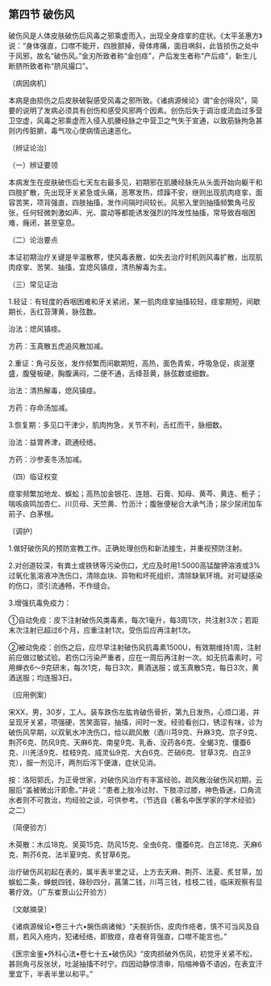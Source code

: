 ## 第四节 破伤风

破伤风是人体皮肤破伤后风毒之邪乘虚而入，出现全身痉挛的症状。《太平圣惠方》说：“身体强直，口噤不能开，四肢颤掉，骨体疼痛，面目㖞斜，此皆损伤之处中于风邪，故名“破伤风。”金刃所致者称“金创痉”，产后发生者称“产后痉”，新生儿断脐所致者称“脐风撮口”。

〔病因病机〕

本病是由损伤之后皮肤破裂感受风毒之邪所致。《诸病源候论》谓“金创得风”，简要的说明了发病必须具有创伤和感受风邪两个因素。创伤后失于调治或流血过多营卫空虚，风毒之邪乘虚而入侵入肌腠经脉之中营卫之气失于宣通，以致筋脉拘急甚则内传脏腑，毒气攻心使病情迅速恶化。

〔辨证论治〕

（一）辨证要领

本病发生在皮肤破伤后七天左右最多见，初期邪在肌腠经脉先从头面开始向躯干和四肢扩散，先出现牙关紧急或头痛，恶寒发热，烦躁不安，继则出现肌肉痉挛，面容苦笑，项背强直，四肢抽搐，发作间隔时间较长。风邪入里则抽搐频繁角弓反张，任何轻微刺激如声、光、震动等都能诱发强烈的阵发性抽搐，常导致吞咽困难，癃闭，甚至窒息。

（二）论治要点

本证初期治疗关键是辛温散寒，使风毒表散，如失去治疗时机则风毒扩散，出现肌肉痉挛、苦笑、抽搐，宜熄风镇痉，清热解毒为主。

（三）常见证治

1.轻证：有轻度的吞咽困难和牙关紧闭，某一肌肉痉挛抽搐较轻，痉挛期短，间歇期长，舌红苔薄黄，脉弦数。

治法：熄风镇痉。

方药：玉真散五虎追风散加减。

2.重证：角弓反张，发作频繁而间歇期短，高热，面色青紫，呼吸急促，痰涎壅盛，腹璧板硬，胸腹满闷，二便不通，舌绛苔黄，脉弦数或细数。

治法：清热解毒，熄风镇痉。

方药：存命汤加减。

3.恢复期：多见口干津少，肌肉拘急，关节不利，舌红而干，脉细数。

治法：益胃养津，疏通经络。

方药：沙参麦冬汤加减。

（四）临证权变

痉挛频繁加地龙、蜈蚣；高热加金银花、连翘、石膏、知母、黄芩、黄连、栀子；喘咳痰鸣加杏仁、川贝母、天竺黄、竹沥汁；腹胀便秘合大承气汤；尿少尿闭加车前子、白茅根。

〔调护〕

1.做好破伤风的预防宣教工作。正确处理创伤和新法接生，并重视预防注射。

2.对创道较深，有粪土或铁锈等污染伤口，尤应及时用1:5000高锰酸钾溶液或3%过氧化氢溶液冲洗伤口，清除血块、异物和坏死组织，清除缺氧环境。对可疑感染的伤口，须引流通畅，不作缝合。

3.增强抗毒免疫力：

①自动免疫：皮下注射破伤风类毒素，每次1毫升，每3周1次，共注射3次；若距末次注射已超过6个月，应重注射1次。受伤后应再注射1次。

②被动免疫：创伤之后，应尽早注射破伤风抗毒素1500U，有效期维持1周，注射前应做过敏试验。若伤口污染严重者，应在一周后再注射一次。如无抗毒素时，可用蝉衣6〜9克研末，每次1克，每日3次，黄酒送服；或玉真散5克，每日3次，黄酒送服；均连服3日。

〔应用例案〕

宋XX，男，30岁，工人。装车跌伤左肱肯破伤骨折，第九日发热，心烦口渴，并呈现牙关紧，项强硬，苦笑面容，抽搐，间时一发。经验看创口，锈涩有味，诊为破伤风早期，以双氧水冲洗伤口，给以疏风散（酒川芎9克、升麻3克、京子9克、荆芥6克、防风9克、天麻6克、南星9克、乳香、没药各6克、全蝎3克、僵蚕6克、川羌活9克、桂枝9克、烕灵仙9克、大白6克、芒硝6克、甘草3克、白芷9克），服一剂见汗，两剂后泻下便溏，症状见消。

按：洛阳郭氏，为正骨世家，对破伤风治疗有丰富经验。疏风散治破伤风初期，云服后“盖被微出汗即愈。”并说：“患者上肢冷过肘、下肢凉过膝，神色昏迷，口角流水者则不可救治，均经验之谈，可供参考。（节选自《著名中医学家的学术经验》之二）

〔简便验方〕

木萸散：木瓜18克、吴萸15克、防风15克、全虫6克、僵蚕6克、白芷18克、天麻6克、荆芥6克、法半夏9克、炙甘草6克。

治疗破伤风初起在表的，属半表半里之证，上方去天麻、荆芥、法夏、炙甘草，加蜈蚣二条，蝉蜕四钱，硃砂四分，菖蒲二钱，川芎三钱，桂枝二钱，临床观察有显著疗效。（广东崔景山公开验方）

〔文献摘录〕

《诸病源候论•卷三十六•腕伤病诸候》“夫脘折伤，皮肉作疮者，慎不可当风及自扇，若风入疮内，犯诸经络，即致痉，痉者脊背强直，口噤不能言也。”

《医宗金鉴•外科心法•卷七十五•破伤风》“皮肉损破外伤风，初觉牙关紧不松，甚则角弓反张状，吐涎抽搐不时宁。四因动静惊溃审，陷缩神昏不语凶，在表宜汗里宜下，半表半里以和平。”
